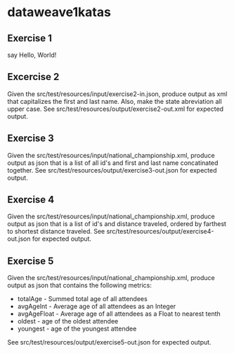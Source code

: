# dataweave1katas
## Exercise 1
say Hello, World!

## Excercise 2
Given the src/test/resources/input/exercise2-in.json, produce output as xml that capitalizes the first and last name. Also, make the state abreviation all upper case. See src/test/resources/output/exercise2-out.xml for expected output.

## Exercise 3
Given the src/test/resources/input/national_championship.xml, produce output as json that is a list of all id's and first and last name concatinated together. See src/test/resources/output/exercise3-out.json for expected output.

## Exercise 4

Given the src/test/resources/input/national_championship.xml, produce output as json that is a list of id's and distance traveled, ordered by farthest to shortest distance traveled. See src/test/resources/output/exercise4-out.json for expected output.

## Exercise 5

Given the src/test/resources/input/national_championship.xml, produce output as json that contains the following metrics:

- totalAge - Summed total age of all attendees
- avgAgeInt - Average age of all attendees as an Integer
- avgAgeFloat - Average age of all attendees as a Float to nearest tenth
- oldest - age of the oldest attendee
- youngest - age of the youngest attendee

See src/test/resources/output/exercise5-out.json for expected output.